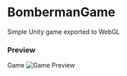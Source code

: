 # BombermanGame
Simple Unity game exported to WebGL 
### Preview
Game 
![Game Preview](https://user-images.githubusercontent.com/20799915/56036434-24927400-5d2d-11e9-93dc-e26ec4453ee0.PNG)
